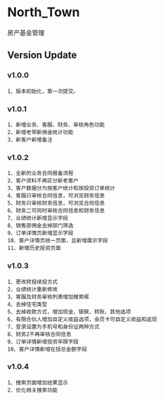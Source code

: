 # North_Town
房产基金管理

## Version Update

### v1.0.0
    1、版本初始化，第一次提交。
    
### v1.0.1
    1、新增业务、客服、财务、审核角色功能
    2、新增老带新佣金统计功能
    3、新客户新增备注
    
### v1.0.2
    1、全新的业务合同报备流程
    2、客户资料不再区分新老客户
    3、客户数据分为按客户统计和按投资订单统计
    4、客服只审核合同信息，可浏览财务信息
    5、财务只审核财务信息，可浏览合同信息
    6、财务二可同时审核合同信息和财务信息
    7、业绩统计新增显示字段
    8、销售部佣金去掉部门筛选
    9、订单详情页新增显示字段
    10、客户详情页统一页面，且新增展示字段
    11、新增历史投资页面
    
### v1.0.3    
    1、更改转投续投方式
    2、业绩统计重新修改
    3、客服及财务审核列表增加搜索框
    4、去掉住宅类型
    5、去掉收款方式，增加现金、银联、转账、其他选项
    6、有限合伙人增加自定义收益选项，会员卡可自定义收益和返现
    7、登录设置为手机号和身份证两种方式
    8、财务2不再审核合同信息
    9、订单详情新增投资年限字段
    10、客户详情新增在投总金额字段
    
### v1.0.4    
    1、搜索页面增加结果显示
    2、优化相关搜索功能